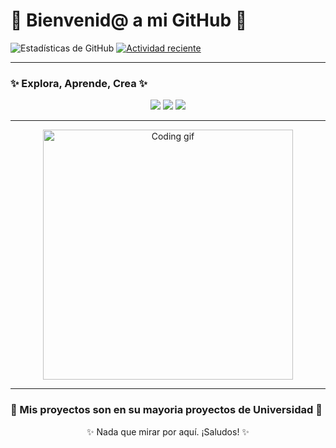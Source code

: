 # 🌟 Bienvenid@ a mi GitHub 🌟


![Estadísticas de GitHub](https://github-readme-stats.vercel.app/api?username=JavierLoro&show_icons=true&theme=tokyonight)
[![Actividad reciente](https://activity-graph.herokuapp.com/graph?username=JavierLoro&theme=react-dark)](https://github.com/ashutosh00710/github-readme-activity-graph)




---

### ✨ Explora, Aprende, Crea ✨

<div align="center">
  <img src="https://img.shields.io/badge/Creatividad-100%25-ff69b4?style=for-the-badge" />
  <img src="https://img.shields.io/badge/Innovación-Infinita-blue?style=for-the-badge" />
  <img src="https://img.shields.io/badge/Energía-Inagotable-yellow?style=for-the-badge" />
</div>

---

<p align="center">
  <img src="https://media.giphy.com/media/l0HlBO7eyXzSZkJri/giphy.gif" alt="Coding gif" width="400"/>
</p>

---

### 🌌 Mis proyectos son en su mayoria proyectos de Universidad 🌌

<p align="center">✨ Nada que mirar por aquí. ¡Saludos! ✨</p>
